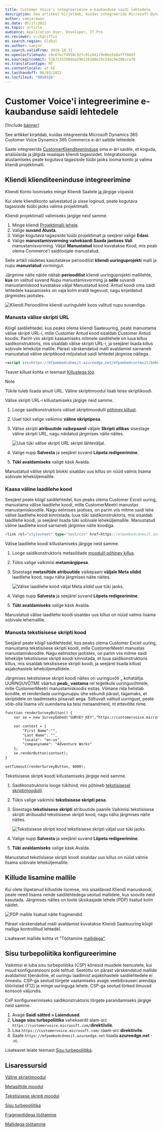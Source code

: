 ```yaml
---
title: Customer Voice'i integreerimine e-kaubanduse saidi lehtedele
description: See artikkel kirjeldab, kuidas integreerida Microsoft Dynamics 365 Customer Voice Dynamics 365 Commerce e-äri saitide lehtedele.
author: samjarawan
ms.date: 05/17/2022
ms.topic: article
audience: Application User, Developer, IT Pro
ms.reviewer: v-chgriffin
ms.search.region: Global
ms.author: samjar
ms.search.validFrom: 2019-10-31
ms.openlocfilehash: c8c67ecf4950c92fc91c8d119e06e5e8afff0ddf
ms.sourcegitcommit: 52b7225350daa29b1263d8e29c54ac9e20bcca70
ms.translationtype: MT
ms.contentlocale: et-EE
ms.lasthandoff: 06/03/2022
ms.locfileid: "8850326"
---
```

# <a name="integrate-customer-voice-into-e-commerce-site-pages"></a>Customer Voice'i integreerimine e-kaubanduse saidi lehtedele

[!include [banner](../includes/banner.md)]

See artikkel kirjeldab, kuidas integreerida Microsoft Dynamics 365 Customer Voice Dynamics 365 Commerce e-äri saitide lehtedele.

Saate integreerida [CustomerKlienditeeninduse](https://dynamics.microsoft.com/customer-voice/overview/) oma e-äri saidile, et koguda, analüüsida ja jälgida reaalajas kliendi tagasisidet. Integratsiooniga alustamiseks peate kogutava tagasiside tüübi jaoks looma konto ja valima kliendi projektimalli.

## <a name="integrate-the-customer-voice-service"></a>Kliendi klienditeeninduse integreerimine

Kliendi Konto loomiseks minge Kliendi Saatele [ja](https://dynamics.microsoft.com/customer-voice/overview/) järgige viipasid.

Kui olete kliendikonto salvestatud ja sisse loginud, peate kogutava tagasiside tüübi jaoks valima projektimalli.

Kliendi projektimalli valimiseks järgige neid samme.

1. Minge kliendi [Projektimalli lehele](https://customervoice.microsoft.com/Pages/ProjectPage.aspx).
1. Valige **suvand Alusta**.
1. Valige kogutava tagasiside tüübi projektimall ja seejärel valige **Edasi**.
1. Valige **manustamisvorming** **vahekaardi Saada jaotises Vali** manustamisvorming. Väljal **Manustatud** kood kuvatakse Kood, mis peab olema Commerce'i saidiloojale manustatud.

Selle artikli näidetes kasutatakse perioodilist **kliendi uuringuprojekti** malli ja nupu **manustatud** vormingut.

Järgmine näite näide näitab **perioodilist** kliendi uuringuprojekti mallilehte, **kus** on valitud suvand Nupu manustamisvorming ja **selle** suvandi manustamiskood kuvatakse väljal Manustatud kood. Antud koodi oma saidi lehtedele kaasamiseks on vaja kolm eraldi tegevust, nagu kirjeldatud järgmistes jaotistes.

![Kliendi Perioodiline kliendi uuringuleht koos valitud nupu suvandiga.](media/customer-voice-integration-1.png)

### <a name="embed-the-external-script-url"></a>Manusta välise skripti URL

Kõigil saidilehtedel, kus peaks olema kliendi Saateuuring, peate manustama välise skripti URL-i, mille Customer Antud kood sisaldab Customer Antud koodis. Parim viis skripti kaasamiseks mitmele saidilehele on luua killus saidikonstruktoris, mis sisaldab välise skripti URL-i, ja seejärel lisada killus sobivale lehekülje mallile. Pärast värskendatud malli avaldamist sarnaneb manustatud väline skriptikood mõjutatud saidi lehtedel järgmise näitega.

```html
<script src=https://mfpembedcdnmsit.azureedge.net/mfpembedcontmsit/Embed.js type="text/javascript"></script>
```

Teavet killust kohta vt teemast [Killustega töö](work-with-fragments.md).

> [!NOTE]
> Tükile tuleb lisada ainult URL. Väline skriptimoodul lisab teise skriptikoodi.

Välise skripti URL-i killustamiseks järgige neid samme.

1. Looge saidikonstruktoris välisel skriptimoodulil [põhinev killust](script-module.md).
1. Uuel tükil valige vaikimisi **väline skriptipesa**.
1. Välise skripti **atribuutide vaikepaanil** väljale **Skripti allikas** sisestage väline skripti URL, nagu näidatud järgmises näite näites.

    ![Uue tüki välise skripti URL skripti lähteväljal.](media/customer-voice-integration-2.png)

1. Valige nupp **Salvesta** ja seejärel suvand **Lõpeta redigeerimine**.
1. **Tüki avaldamiseks** valige käsk Avalda.

Manustatud välise skripti blokki sisaldav uus killus on nüüd valmis lisama sobivale leheküljemallile.

### <a name="embed-the-external-style-sheet-code"></a>Kaasa väline laadilehe kood

Seejärel peate kõigil saidilehtedel, kus peaks olema Customer Exceli uuring, manustama välise laadilehe koodi, mille CustomerMeetri manustas manustamiskoodile. Nagu eelmises jaotises, on parim viis mitme saidi lehe välise laadilehe koodi kinnistada, luua tüki saidikonstruktoris, mis sisaldab laadilehe koodi, ja seejärel lisada tüki sobivale leheküljemallile. Manustatud väline laadilehe kood sarnaneb järgmise näite koodiga.

```typescript
<link rel="stylesheet" type="text/css" href=https://mfpembedcdnmsit.azureedge.net/mfpembedcontmsit/Embed.css />
```

Välise laadilehe koodi killustamiseks järgige neid samme.

1. Looge saidikonstruktoris metasildade [moodulil põhinev killus](metatags-module.md).
1. Tükis valige vaikimisi **metamärgipesa**.
1. Sisestage **metasiltide atribuutide** vaikepaani **väljale Meta sildid** laadilehe kood, nagu näha järgmises näite näites.

    ![Välise laadilehe kood väljal Meta sildid uue tüki jaoks.](media/customer-voice-integration-3.png)

1. Valige nupp **Salvesta** ja seejärel suvand **Lõpeta redigeerimine**.
1. **Tüki avaldamiseks** valige käsk Avalda.

Manustatud välise laadilehe koodi sisaldav uus killus on nüüd valmis lisama sobivale lehemallile.

### <a name="embed-the-inline-script-code"></a>Manusta tekstisisese skripti kood 

Seejärel peate kõigil saidilehtedel, kus peaks olema Customer Exceli uuring, manustama tekstisisese skripti koodi, mille CustomerMeetri manustas manustamiskoodile. Nagu eelmistes jaotistes, on parim viis mitme saidi lehekülje tekstisisese skripti koodi kinnistada, et luua saidikonstruktoris killus, mis sisaldab tekstisisese skripti koodi, ja seejärel lisada killust asjakohastele leheküljemallidele.

Järgmises tekstisisese skripti koodi näites on uuringuvõti **\_** kohatäitja. UURINGUVÕTME väärtus **peab\_ vastama** rel tegelikule uuringuvõtmele, mille CustomerMeetri manustamiskoodis esitas. Viimane rida helistab koodile, et renderdada uuringunuppu ühe sekundi pärast, tagamaks, et skriptidele on laadimiseks piisavalt aega. Sõltuvalt valitud uuringust, peate võib-olla lisama või uuendama ka teisi metaandmeid, nt ettevõtte nime.

```html
function renderSurveyButton() {
    var se = new SurveyEmbed("SURVEY_KEY","https://customervoice.microsoft.com/","https://mfpembedcdnmsit.azureedge.net/mfpembedcontmsit/","true");

    var context = {
        "First Name":"",
        "Last Name": "",
        "locale": "en-us",
        "companyname": "Adventure Works"
    };
    se.renderButton(context);
}

setTimeout(renderSurveyButton, 4000);
```

Tekstisisese skripti koodi killustamiseks järgige neid samme.

1. Saidikonstruktoris looge tükihind, mis põhineb [tekstisisesel skriptimoodulil](script-module.md).
1. Tükis valige vaikimisi **tekstisisese skripti pesa**.
1. Sisestage **tekstisisese** **skripti** atribuutide paanile Vaikimisi tekstisisese skripti atribuudid tekstisisese skripti kood, nagu näha järgmises näite näites.

    ![Tekstisisese skripti kood tekstisisese skripti väljal uue tüki jaoks.](media/customer-voice-integration-4.png)

1. Valige nupp **Salvesta** ja seejärel suvand **Lõpeta redigeerimine**.
1. **Tüki avaldamiseks** valige käsk Avalda.

Manustatud tekstisisese skripti koodi sisaldav uus killus on nüüd valmis lisama sobivale leheküljemallile.

## <a name="add-fragments-to-a-template"></a>Killude lisamine mallile

Kui olete lõpetanud killustide loomise, mis sisaldavad Kliendi manuskoodi, peate need lisama nende saidilehtedega seotud mallidele, kus soovite neid kasutada. Järgmises näites on toote üksikasjade lehele (PDP) lisatud kolm näidet.

![PDP mallile lisatud näite fragmendid.](media/customer-voice-integration-5.png)

Pärast värskendatud malli avaldamist kuvatakse Kliendi Saateuuring kõigil malliga kontrollitud lehtedel.

Lisateavet mallide kohta vt "Töötamine [mallidega"](work-with-templates.md).

## <a name="configure-content-security-policy"></a>Sisu turbepoliitika konfigureerimine

Vaikimisi ei luba sisu turbepoliitika (CSP) kõnesid muudele teenustele, kui muud konfiguratsiooni pole tehtud. Seetõttu on pärast värskendatud mallide avaldamist tõenäoline, et uuringu laadimist asjakohastele saidilehtedele ei õnnestu. CSP-ga seotud tõrgete vaatamiseks avage veebibrauseri arendaja tööriistad (F12) ja minge uuringuga lehele. CSP-ga seotud tõrked ilmuvad konsooli väljundis.

CsP konfigureerimiseks saidikonstruktoris tõrgete parandamiseks järgige neid samme.

1. Avage **Saidi sätted \> Laiendused**.
1. **Lisage sisu turbepoliitika** vahekaardil alam-src `https://customervoice.microsoft.com/`**direktiivile**.
1. Lisa `https://customervoice.microsoft.com/` raam-src **direktiivile**.
1. Saate `https://mfpembedcdnmsit.azureedge.net` lisada **azureedge.net** **·** .rc.

Lisateavet leiate teemast [Sisu turbepoliitika](manage-csp.md).

## <a name="additional-resources"></a>Lisaressursid

[Väline skriptimoodul](script-module.md)

[Metasiltide moodul](metatags-module.md)

[Tekstisisese skripti moodul](script-module.md)

[Sisu turbepoliitika](manage-csp.md)

[Fragmentidega töötamine](work-with-fragments.md)

[Mallidega töötamine](work-with-templates.md)
